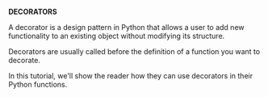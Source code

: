  **DECORATORS**

A decorator is a design pattern in Python that allows a user to add new functionality to an existing object without modifying its structure. 

Decorators are usually called before the definition of a function you want to decorate. 

In this tutorial, we'll show the reader how they can use decorators in their Python functions.
